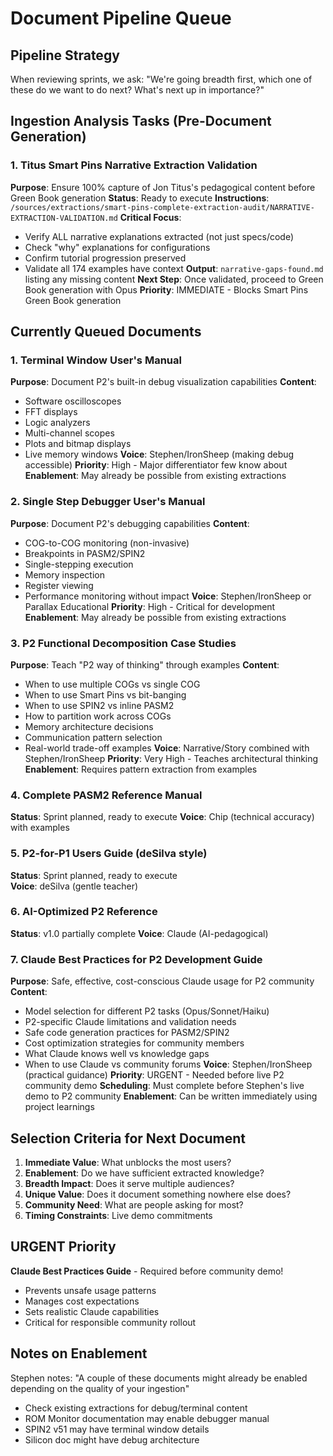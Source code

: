 # Document Pipeline Queue

## Pipeline Strategy
When reviewing sprints, we ask: "We're going breadth first, which one of these do we want to do next? What's next up in importance?"

## Ingestion Analysis Tasks (Pre-Document Generation)

### 1. Titus Smart Pins Narrative Extraction Validation
**Purpose**: Ensure 100% capture of Jon Titus's pedagogical content before Green Book generation
**Status**: Ready to execute
**Instructions**: `/sources/extractions/smart-pins-complete-extraction-audit/NARRATIVE-EXTRACTION-VALIDATION.md`
**Critical Focus**:
- Verify ALL narrative explanations extracted (not just specs/code)
- Check "why" explanations for configurations
- Confirm tutorial progression preserved
- Validate all 174 examples have context
**Output**: `narrative-gaps-found.md` listing any missing content
**Next Step**: Once validated, proceed to Green Book generation with Opus
**Priority**: IMMEDIATE - Blocks Smart Pins Green Book generation

## Currently Queued Documents

### 1. Terminal Window User's Manual
**Purpose**: Document P2's built-in debug visualization capabilities
**Content**:
- Software oscilloscopes
- FFT displays  
- Logic analyzers
- Multi-channel scopes
- Plots and bitmap displays
- Live memory windows
**Voice**: Stephen/IronSheep (making debug accessible)
**Priority**: High - Major differentiator few know about
**Enablement**: May already be possible from existing extractions

### 2. Single Step Debugger User's Manual
**Purpose**: Document P2's debugging capabilities
**Content**:
- COG-to-COG monitoring (non-invasive)
- Breakpoints in PASM2/SPIN2
- Single-stepping execution
- Memory inspection
- Register viewing
- Performance monitoring without impact
**Voice**: Stephen/IronSheep or Parallax Educational
**Priority**: High - Critical for development
**Enablement**: May already be possible from existing extractions

### 3. P2 Functional Decomposition Case Studies
**Purpose**: Teach "P2 way of thinking" through examples
**Content**:
- When to use multiple COGs vs single COG
- When to use Smart Pins vs bit-banging
- When to use SPIN2 vs inline PASM2
- How to partition work across COGs
- Memory architecture decisions
- Communication pattern selection
- Real-world trade-off examples
**Voice**: Narrative/Story combined with Stephen/IronSheep
**Priority**: Very High - Teaches architectural thinking
**Enablement**: Requires pattern extraction from examples

### 4. Complete PASM2 Reference Manual
**Status**: Sprint planned, ready to execute
**Voice**: Chip (technical accuracy) with examples

### 5. P2-for-P1 Users Guide (deSilva style)
**Status**: Sprint planned, ready to execute  
**Voice**: deSilva (gentle teacher)

### 6. AI-Optimized P2 Reference
**Status**: v1.0 partially complete
**Voice**: Claude (AI-pedagogical)

### 7. Claude Best Practices for P2 Development Guide
**Purpose**: Safe, effective, cost-conscious Claude usage for P2 community
**Content**:
- Model selection for different P2 tasks (Opus/Sonnet/Haiku)
- P2-specific Claude limitations and validation needs
- Safe code generation practices for PASM2/SPIN2
- Cost optimization strategies for community members
- What Claude knows well vs knowledge gaps
- When to use Claude vs community forums
**Voice**: Stephen/IronSheep (practical guidance)
**Priority**: URGENT - Needed before live P2 community demo
**Scheduling**: Must complete before Stephen's live demo to P2 community
**Enablement**: Can be written immediately using project learnings

## Selection Criteria for Next Document
1. **Immediate Value**: What unblocks the most users?
2. **Enablement**: Do we have sufficient extracted knowledge?
3. **Breadth Impact**: Does it serve multiple audiences?
4. **Unique Value**: Does it document something nowhere else does?
5. **Community Need**: What are people asking for most?
6. **Timing Constraints**: Live demo commitments

## URGENT Priority
**Claude Best Practices Guide** - Required before community demo!
- Prevents unsafe usage patterns
- Manages cost expectations
- Sets realistic Claude capabilities
- Critical for responsible community rollout

## Notes on Enablement
Stephen notes: "A couple of these documents might already be enabled depending on the quality of your ingestion"
- Check existing extractions for debug/terminal content
- ROM Monitor documentation may enable debugger manual
- SPIN2 v51 may have terminal window details
- Silicon doc might have debug architecture